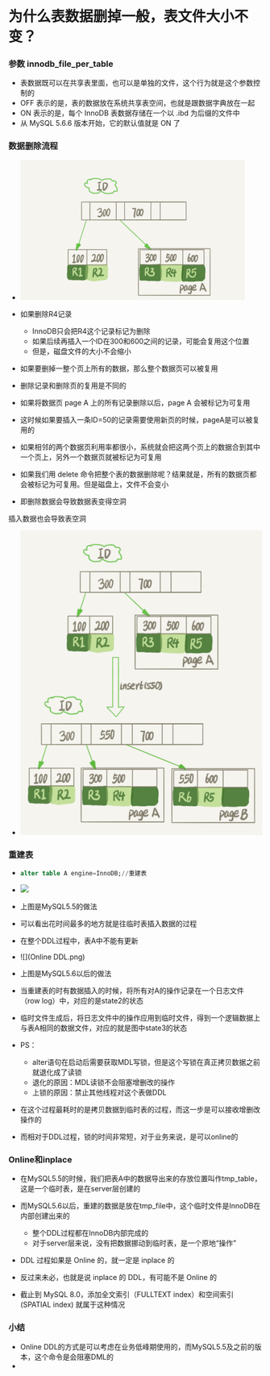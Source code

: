 # 为什么表数据删掉一般，表文件大小不变？

### 参数 innodb_file_per_table

- 表数据既可以在共享表里面，也可以是单独的文件，这个行为就是这个参数控制的
- OFF 表示的是，表的数据放在系统共享表空间，也就是跟数据字典放在一起
- ON 表示的是，每个 InnoDB 表数据存储在一个以 .ibd 为后缀的文件中
- 从 MySQL 5.6.6 版本开始，它的默认值就是 ON 了





### 数据删除流程

- ![](删除数据示意图.png)
- 如果删除R4记录
  - InnoDB只会把R4这个记录标记为删除
  - 如果后续再插入一个ID在300和600之间的记录，可能会复用这个位置
  - 但是，磁盘文件的大小不会缩小
- 如果要删掉一整个页上所有的数据，那么整个数据页可以被复用



- 删除记录和删除页的复用是不同的
- 如果将数据页 page A 上的所有记录删除以后，page A 会被标记为可复用
- 这时候如果要插入一条ID=50的记录需要使用新页的时候，pageA是可以被复用的



- 如果相邻的两个数据页利用率都很小，系统就会把这两个页上的数据合到其中一个页上，另外一个数据页就被标记为可复用



- 如果我们用 delete 命令把整个表的数据删除呢？结果就是，所有的数据页都会被标记为可复用。但是磁盘上，文件不会变小
- 即删除数据会导致数据表变得空洞



插入数据也会导致表空洞

- ![](插入数据导致页分裂.png)





### 重建表

- ```sql
  alter table A engine=InnoDB;//重建表
  ```



- ![](改锁表DDL.png)
- 上图是MySQL5.5的做法
- 可以看出花时间最多的地方就是往临时表插入数据的过程
- 在整个DDL过程中，表A中不能有更新



- ![](Online DDL.png)
- 上图是MySQL5.6以后的做法
- 当重建表的时有数据插入的时候，将所有对A的操作记录在一个日志文件（row log）中，对应的是state2的状态
- 临时文件生成后，将日志文件中的操作应用到临时文件，得到一个逻辑数据上与表A相同的数据文件，对应的就是图中state3的状态
- PS：
  - alter语句在启动后需要获取MDL写锁，但是这个写锁在真正拷贝数据之前就退化成了读锁
  - 退化的原因：MDL读锁不会阻塞增删改的操作
  - 上锁的原因：禁止其他线程对这个表做DDL
- 在这个过程最耗时的是拷贝数据到临时表的过程，而这一步是可以接收增删改操作的
- 而相对于DDL过程，锁的时间非常短，对于业务来说，是可以online的





### Online和inplace

- 在MySQL5.5的时候，我们把表A中的数据导出来的存放位置叫作tmp_table，这是一个临时表，是在server层创建的
- 而MySQL5.6以后，重建的数据是放在tmp_file中，这个临时文件是InnoDB在内部创建出来的
  - 整个DDL过程都在InnoDB内部完成的
  - 对于server层来说，没有把数据挪动到临时表，是一个原地“操作”



- DDL 过程如果是 Online 的，就一定是 inplace 的
- 反过来未必，也就是说 inplace 的 DDL，有可能不是 Online 的
- 截止到 MySQL 8.0，添加全文索引（FULLTEXT index）和空间索引 (SPATIAL index) 就属于这种情况





### 小结

- Online DDL的方式是可以考虑在业务低峰期使用的，而MySQL5.5及之前的版本，这个命令是会阻塞DML的
- 